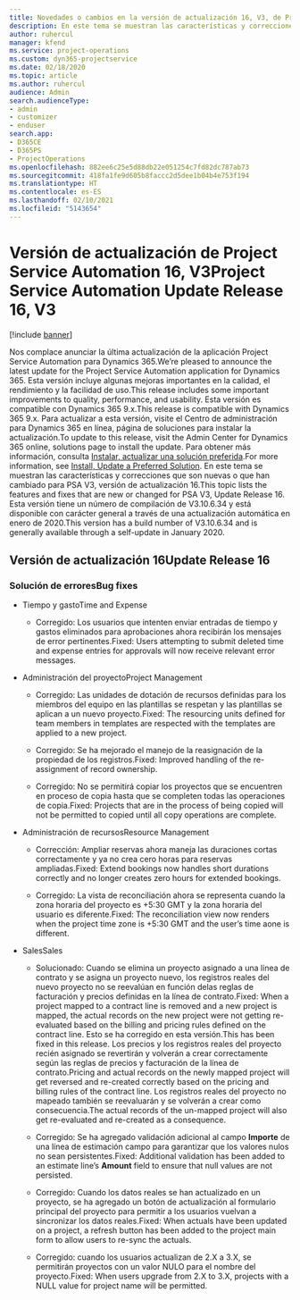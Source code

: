 ```yaml
---
title: Novedades o cambios en la versión de actualización 16, V3, de Project Service Automation
description: En este tema se muestran las características y correcciones que están disponibles en la versión de actualización 16, V3, de Project Service Automation.
author: ruhercul
manager: kfend
ms.service: project-operations
ms.custom: dyn365-projectservice
ms.date: 02/18/2020
ms.topic: article
ms.author: ruhercul
audience: Admin
search.audienceType:
- admin
- customizer
- enduser
search.app:
- D365CE
- D365PS
- ProjectOperations
ms.openlocfilehash: 882ee6c25e5d88db22e051254c7fd82dc787ab73
ms.sourcegitcommit: 418fa1fe9d605b8faccc2d5dee1b04b4e753f194
ms.translationtype: HT
ms.contentlocale: es-ES
ms.lasthandoff: 02/10/2021
ms.locfileid: "5143654"
---
```

# <a name="project-service-automation-update-release-16-v3"></a><span data-ttu-id="b9ec6-103">Versión de actualización de Project Service Automation 16, V3</span><span class="sxs-lookup"><span data-stu-id="b9ec6-103">Project Service Automation Update Release 16, V3</span></span>

[!include [banner](../includes/psa-now-project-operations.md)]

<span data-ttu-id="b9ec6-104">Nos complace anunciar la última actualización de la aplicación Project Service Automation para Dynamics 365.</span><span class="sxs-lookup"><span data-stu-id="b9ec6-104">We’re pleased to announce the latest update for the Project Service Automation application for Dynamics 365.</span></span> <span data-ttu-id="b9ec6-105">Esta versión incluye algunas mejoras importantes en la calidad, el rendimiento y la facilidad de uso.</span><span class="sxs-lookup"><span data-stu-id="b9ec6-105">This release includes some important improvements to quality, performance, and usability.</span></span>  <span data-ttu-id="b9ec6-106">Esta versión es compatible con Dynamics 365 9.x.</span><span class="sxs-lookup"><span data-stu-id="b9ec6-106">This release is compatible with Dynamics 365 9.x.</span></span> <span data-ttu-id="b9ec6-107">Para actualizar a esta versión, visite el Centro de administración para Dynamics 365 en línea, página de soluciones para instalar la actualización.</span><span class="sxs-lookup"><span data-stu-id="b9ec6-107">To update to this release, visit the Admin Center for Dynamics 365 online, solutions page to install the update.</span></span> <span data-ttu-id="b9ec6-108">Para obtener más información, consulta [Instalar, actualizar una solución preferida](https://docs.microsoft.com/dynamics365/project-service/upgrade-psa-home-page).</span><span class="sxs-lookup"><span data-stu-id="b9ec6-108">For more information, see [Install, Update a Preferred Solution](https://docs.microsoft.com/dynamics365/project-service/upgrade-psa-home-page).</span></span>
<span data-ttu-id="b9ec6-109">En este tema se muestran las características y correcciones que son nuevas o que han cambiado para PSA V3, versión de actualización 16.</span><span class="sxs-lookup"><span data-stu-id="b9ec6-109">This topic lists the features and fixes that are new or changed for PSA V3, Update Release 16.</span></span> <span data-ttu-id="b9ec6-110">Esta versión tiene un número de compilación de V3.10.6.34 y está disponible con carácter general a través de una actualización automática en enero de 2020.</span><span class="sxs-lookup"><span data-stu-id="b9ec6-110">This version has a build number of V3.10.6.34 and is generally available through a self-update in January 2020.</span></span>


## <a name="update-release-16"></a><span data-ttu-id="b9ec6-111">Versión de actualización 16</span><span class="sxs-lookup"><span data-stu-id="b9ec6-111">Update Release 16</span></span>

### <a name="bug-fixes"></a><span data-ttu-id="b9ec6-112">Solución de errores</span><span class="sxs-lookup"><span data-stu-id="b9ec6-112">Bug fixes</span></span>

-   <span data-ttu-id="b9ec6-113">Tiempo y gasto</span><span class="sxs-lookup"><span data-stu-id="b9ec6-113">Time and Expense</span></span>

    -   <span data-ttu-id="b9ec6-114">Corregido: Los usuarios que intenten enviar entradas de tiempo y gastos eliminados para aprobaciones ahora recibirán los mensajes de error pertinentes.</span><span class="sxs-lookup"><span data-stu-id="b9ec6-114">Fixed: Users attempting to submit deleted time and expense entries for approvals will now receive relevant error messages.</span></span>

-   <span data-ttu-id="b9ec6-115">Administración del proyecto</span><span class="sxs-lookup"><span data-stu-id="b9ec6-115">Project Management</span></span>

    -   <span data-ttu-id="b9ec6-116">Corregido: Las unidades de dotación de recursos definidas para los miembros del equipo en las plantillas se respetan y las plantillas se aplican a un nuevo proyecto.</span><span class="sxs-lookup"><span data-stu-id="b9ec6-116">Fixed: The resourcing units defined for team members in templates are respected with the templates are applied to a new project.</span></span>

    -   <span data-ttu-id="b9ec6-117">Corregido: Se ha mejorado el manejo de la reasignación de la propiedad de los registros.</span><span class="sxs-lookup"><span data-stu-id="b9ec6-117">Fixed: Improved handling of the re-assignment of record ownership.</span></span>

    -   <span data-ttu-id="b9ec6-118">Corregido: No se permitirá copiar los proyectos que se encuentren en proceso de copia hasta que se completen todas las operaciones de copia.</span><span class="sxs-lookup"><span data-stu-id="b9ec6-118">Fixed: Projects that are in the process of being copied will not be permitted to copied until all copy operations are complete.</span></span>

-   <span data-ttu-id="b9ec6-119">Administración de recursos</span><span class="sxs-lookup"><span data-stu-id="b9ec6-119">Resource Management</span></span>

    -   <span data-ttu-id="b9ec6-120">Corrección: Ampliar reservas ahora maneja las duraciones cortas correctamente y ya no crea cero horas para reservas ampliadas.</span><span class="sxs-lookup"><span data-stu-id="b9ec6-120">Fixed: Extend bookings now handles short durations correctly and no longer creates zero hours for extended bookings.</span></span>

    -   <span data-ttu-id="b9ec6-121">Corregido: La vista de reconciliación ahora se representa cuando la zona horaria del proyecto es +5:30 GMT y la zona horaria del usuario es diferente.</span><span class="sxs-lookup"><span data-stu-id="b9ec6-121">Fixed: The reconciliation view now renders when the project time zone is +5:30 GMT and the user’s time aone is different.</span></span>

-   <span data-ttu-id="b9ec6-122">Sales</span><span class="sxs-lookup"><span data-stu-id="b9ec6-122">Sales</span></span>

    -   <span data-ttu-id="b9ec6-123">Solucionado: Cuando se elimina un proyecto asignado a una línea de contrato y se asigna un proyecto nuevo, los registros reales del nuevo proyecto no se reevalúan en función delas reglas de facturación y precios definidas en la línea de contrato.</span><span class="sxs-lookup"><span data-stu-id="b9ec6-123">Fixed: When a project mapped to a contract line is removed and a new project is mapped, the actual records on the new project were not getting re-evaluated based on the billing and pricing rules defined on the contract line.</span></span> <span data-ttu-id="b9ec6-124">Esto se ha corregido en esta versión.</span><span class="sxs-lookup"><span data-stu-id="b9ec6-124">This has been fixed in this release.</span></span> <span data-ttu-id="b9ec6-125">Los precios y los registros reales del proyecto recién asignado se revertirán y volverán a crear correctamente según las reglas de precios y facturación de la línea de contrato.</span><span class="sxs-lookup"><span data-stu-id="b9ec6-125">Pricing and actual records on the newly mapped project will get reversed and re-created correctly based on the pricing and billing rules of the contract line.</span></span> <span data-ttu-id="b9ec6-126">Los registros reales del proyecto no mapeado también se reevaluarán y se volverán a crear como consecuencia.</span><span class="sxs-lookup"><span data-stu-id="b9ec6-126">The actual records of the un-mapped project will also get re-evaluated and re-created as a consequence.</span></span>

    -   <span data-ttu-id="b9ec6-127">Corregido: Se ha agregado validación adicional al campo **Importe** de una línea de estimación campo para garantizar que los valores nulos no sean persistentes.</span><span class="sxs-lookup"><span data-stu-id="b9ec6-127">Fixed: Additional validation has been added to an estimate line’s **Amount** field to ensure that null values are not persisted.</span></span>

    -   <span data-ttu-id="b9ec6-128">Corregido: Cuando los datos reales se han actualizado en un proyecto, se ha agregado un botón de actualización al formulario principal del proyecto para permitir a los usuarios vuelvan a sincronizar los datos reales.</span><span class="sxs-lookup"><span data-stu-id="b9ec6-128">Fixed: When actuals have been updated on a project, a refresh button has been added to the project main form to allow users to re-sync the actuals.</span></span>

    -   <span data-ttu-id="b9ec6-129">Corregido: cuando los usuarios actualizan de 2.X a 3.X, se permitirán proyectos con un valor NULO para el nombre del proyecto.</span><span class="sxs-lookup"><span data-stu-id="b9ec6-129">Fixed: When users upgrade from 2.X to 3.X, projects with a NULL value for project name will be permitted.</span></span>


